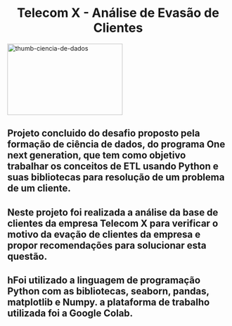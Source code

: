 <h1 align="center">  Telecom X - Análise de Evasão de Clientes </h1> 
<img align="center"  width="262" height="162" alt="thumb-ciencia-de-dados" src="https://github.com/user-attachments/assets/f21fb656-d978-4bd1-a9e7-3104f8d93608" />

<h2>Projeto concluido do desafio proposto pela formação de ciência de dados, do programa One next generation, que tem como objetivo trabalhar os conceitos de ETL usando Python e suas bibliotecas para resolução de um problema de um cliente.</h2>
<h2>Neste projeto foi realizada a análise da base de clientes da empresa Telecom X para verificar o motivo da evação de clientes da empresa e propor recomendações para solucionar esta questão.</h2>

<h2>hFoi utilizado a linguagem de programação Python com as bibliotecas, seaborn, pandas, matplotlib e Numpy. a plataforma de trabalho utilizada foi a Google Colab.</h2>

